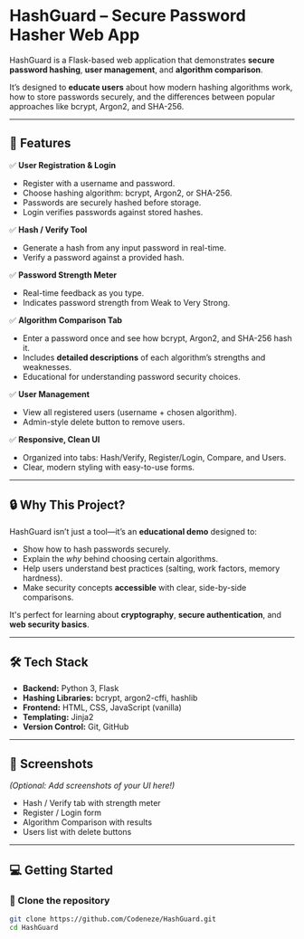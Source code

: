 # HashGuard – Secure Password Hasher Web App

HashGuard is a Flask-based web application that demonstrates **secure password hashing**, **user management**, and **algorithm comparison**.  

It’s designed to **educate users** about how modern hashing algorithms work, how to store passwords securely, and the differences between popular approaches like bcrypt, Argon2, and SHA-256.

---

## 🚀 Features

✅ **User Registration & Login**
- Register with a username and password.
- Choose hashing algorithm: bcrypt, Argon2, or SHA-256.
- Passwords are securely hashed before storage.
- Login verifies passwords against stored hashes.

✅ **Hash / Verify Tool**
- Generate a hash from any input password in real-time.
- Verify a password against a provided hash.

✅ **Password Strength Meter**
- Real-time feedback as you type.
- Indicates password strength from Weak to Very Strong.

✅ **Algorithm Comparison Tab**
- Enter a password once and see how bcrypt, Argon2, and SHA-256 hash it.
- Includes **detailed descriptions** of each algorithm’s strengths and weaknesses.
- Educational for understanding password security choices.

✅ **User Management**
- View all registered users (username + chosen algorithm).
- Admin-style delete button to remove users.

✅ **Responsive, Clean UI**
- Organized into tabs: Hash/Verify, Register/Login, Compare, and Users.
- Clear, modern styling with easy-to-use forms.

---

## 🔒 Why This Project?

HashGuard isn’t just a tool—it’s an **educational demo** designed to:

- Show how to hash passwords securely.
- Explain the *why* behind choosing certain algorithms.
- Help users understand best practices (salting, work factors, memory hardness).
- Make security concepts **accessible** with clear, side-by-side comparisons.

It's perfect for learning about **cryptography**, **secure authentication**, and **web security basics**.

---

## 🛠️ Tech Stack

- **Backend:** Python 3, Flask
- **Hashing Libraries:** bcrypt, argon2-cffi, hashlib
- **Frontend:** HTML, CSS, JavaScript (vanilla)
- **Templating:** Jinja2
- **Version Control:** Git, GitHub

---

## 📸 Screenshots

*(Optional: Add screenshots of your UI here!)*

- Hash / Verify tab with strength meter
- Register / Login form
- Algorithm Comparison with results
- Users list with delete buttons

---

## 💻 Getting Started

### 🔹 Clone the repository

```bash
git clone https://github.com/Codeneze/HashGuard.git
cd HashGuard
